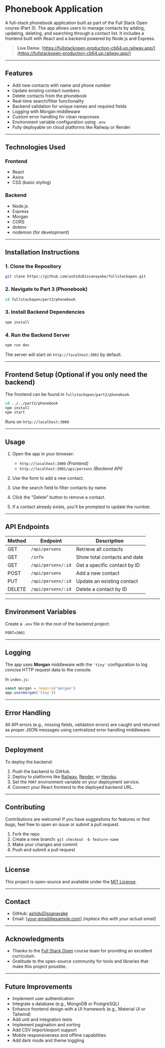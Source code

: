 # Phonebook Application

A full-stack phonebook application built as part of the Full Stack Open course (Part 3). The app allows users to manage contacts by adding, updating, deleting, and searching through a contact list. It includes a frontend built with React and a backend powered by Node.js and Express.

> **Live Demo**: [https://fullstackopen-production-cb64.up.railway.app/](https://fullstackopen-production-cb64.up.railway.app/)

---

## Features

* Add new contacts with name and phone number
* Update existing contact numbers
* Delete contacts from the phonebook
* Real-time search/filter functionality
* Backend validation for unique names and required fields
* Logging with Morgan middleware
* Custom error handling for clean responses
* Environment variable configuration using `.env`
* Fully deployable on cloud platforms like Railway or Render

---

## Technologies Used

### Frontend

* React
* Axios
* CSS (basic styling)

### Backend

* Node.js
* Express
* Morgan
* CORS
* dotenv
* nodemon (for development)

---

## Installation Instructions

### 1. Clone the Repository

```bash
git clone https://github.com/ashiduDissanayake/fullstackopen.git
```

### 2. Navigate to Part 3 (Phonebook)

```bash
cd fullstackopen/part3/phonebook
```

### 3. Install Backend Dependencies

```bash
npm install
```

### 4. Run the Backend Server

```bash
npm run dev
```

The server will start on `http://localhost:3001` by default.

---

## Frontend Setup (Optional if you only need the backend)

The frontend can be found in `fullstackopen/part2/phonebook`.

```bash
cd ../../part2/phonebook
npm install
npm start
```

Runs on `http://localhost:3000`

---

## Usage

1. Open the app in your browser:

   * `http://localhost:3000` *(Frontend)*
   * `http://localhost:3001/api/persons` *(Backend API)*

2. Use the form to add a new contact.

3. Use the search field to filter contacts by name.

4. Click the "Delete" button to remove a contact.

5. If a contact already exists, you'll be prompted to update the number.

---

## API Endpoints

| Method | Endpoint           | Description                  |
| ------ | ------------------ | ---------------------------- |
| GET    | `/api/persons`     | Retrieve all contacts        |
| GET    | `/info`            | Show total contacts and date |
| GET    | `/api/persons/:id` | Get a specific contact by ID |
| POST   | `/api/persons`     | Add a new contact            |
| PUT    | `/api/persons/:id` | Update an existing contact   |
| DELETE | `/api/persons/:id` | Delete a contact by ID       |

---

## Environment Variables

Create a `.env` file in the root of the backend project:

```env
PORT=3001
```

---

## Logging

The app uses **Morgan** middleware with the `'tiny'` configuration to log concise HTTP request data to the console.

In `index.js`:

```js
const morgan = require('morgan')
app.use(morgan('tiny'))
```

---

## Error Handling

All API errors (e.g., missing fields, validation errors) are caught and returned as proper JSON messages using centralized error handling middleware.

---

## Deployment

To deploy the backend:

1. Push the backend to GitHub.
2. Deploy to platforms like [Railway](https://railway.app), [Render](https://render.com), or [Heroku](https://heroku.com).
3. Set the `PORT` environment variable on your deployment service.
4. Connect your React frontend to the deployed backend URL.

---

## Contributing

Contributions are welcome! If you have suggestions for features or find bugs, feel free to open an issue or submit a pull request.

1. Fork the repo
2. Create a new branch: `git checkout -b feature-name`
3. Make your changes and commit
4. Push and submit a pull request

---

## License

This project is open-source and available under the [MIT License](LICENSE).

---

## Contact

* GitHub: [ashiduDissanayake](https://github.com/ashiduDissanayake)
* Email: \[[your-email@example.com](mailto:your-email@example.com)] *(replace this with your actual email)*

---

## Acknowledgments

* Thanks to the [Full Stack Open](https://fullstackopen.com/) course team for providing an excellent curriculum.
* Gratitude to the open-source community for tools and libraries that make this project possible.

---

## Future Improvements

* Implement user authentication
* Integrate a database (e.g., MongoDB or PostgreSQL)
* Enhance frontend design with a UI framework (e.g., Material UI or Tailwind)
* Add unit and integration tests
* Implement pagination and sorting
* Add CSV import/export support
* Mobile responsiveness and offline capabilities
* Add dark mode and theme toggling
